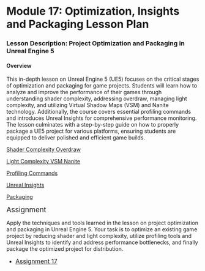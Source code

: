 # Module 17: Optimization, Insights and Packaging Lesson Plan

<h3>Lesson Description: Project Optimization and Packaging in Unreal Engine 5</h3>
<h4>Overview</h4>
<p>This in-depth lesson on Unreal Engine 5 (UE5) focuses on the critical stages of optimization and packaging for game projects. Students will learn how to analyze and improve the performance of their games through understanding shader complexity, addressing overdraw, managing light complexity, and utilizing Virtual Shadow Maps (VSM) and Nanite technology. Additionally, the course covers essential profiling commands and introduces Unreal Insights for comprehensive performance monitoring. The lesson culminates with a step-by-step guide on how to properly package a UE5 project for various platforms, ensuring students are equipped to deliver polished and efficient game builds.</p>
<p><a title="Shader Complexity Overdraw" href="https://vertexschool.instructure.com/courses/463/pages/shader-complexity-overdraw" data-course-type="wikiPages" data-published="false" data-api-endpoint="https://vertexschool.instructure.com/api/v1/courses/463/pages/shader-complexity-overdraw" data-api-returntype="Page"><span>Shader Complexity Overdraw</span></a></p>
<p><span><a class="ig-title title item_link" title="Light Complexity VSM Nanite" href="https://vertexschool.instructure.com/courses/463/modules/items/24543">Light Complexity VSM Nanite</a></span></p>
<p><a title="Profiling Commands" href="https://vertexschool.instructure.com/courses/463/pages/profiling-commands" data-course-type="wikiPages" data-published="false" data-api-endpoint="https://vertexschool.instructure.com/api/v1/courses/463/pages/profiling-commands" data-api-returntype="Page"><span>Profiling Commands</span></a></p>
<p><a title="Unreal Insights" href="https://vertexschool.instructure.com/courses/463/pages/unreal-insights" data-course-type="wikiPages" data-published="false" data-api-endpoint="https://vertexschool.instructure.com/api/v1/courses/463/pages/unreal-insights" data-api-returntype="Page"><span>Unreal Insights</span></a></p>
<p><span><a class="ig-title title item_link" title="Packaging" href="https://vertexschool.instructure.com/courses/463/modules/items/24546">Packaging</a></span></p>
<p><span style="font-size: 14pt;">Assignment</span></p>
<p><span>Apply the techniques and tools learned in the lesson on project optimization and packaging in Unreal Engine 5. Your task is to optimize an existing game project by reducing shader and light complexity, utilize profiling tools and Unreal Insights to identify and address performance bottlenecks, and finally package the optimized project for distribution.</span></p>
<ul>
<li><a title="Assignment 17: Optimization, Insights and Packaging" href="https://vertexschool.instructure.com/courses/463/assignments/3227" data-course-type="assignments" data-published="false" data-api-endpoint="https://vertexschool.instructure.com/api/v1/courses/463/assignments/3227" data-api-returntype="Assignment"><span style="font-size: 12pt;">Assignment 17</span></a></li>
</ul>
<p>&nbsp;</p>